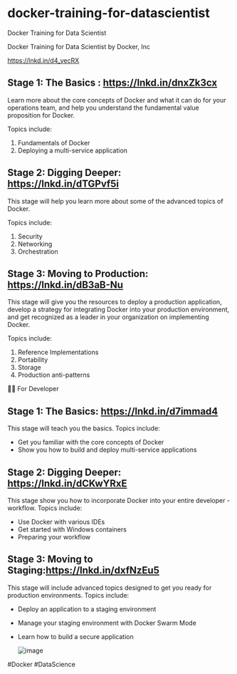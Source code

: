 # docker-training-for-datascientist
Docker Training for Data Scientist 

Docker Training for Data Scientist by Docker, Inc

https://lnkd.in/d4_yecRX

Stage 1: The Basics : https://lnkd.in/dnxZk3cx
--------------------
Learn more about the core concepts of Docker and what it can do for your operations team, and help you understand the fundamental value proposition for Docker.

Topics include:
1. Fundamentals of Docker
2. Deploying a multi-service application

Stage 2: Digging Deeper: https://lnkd.in/dTGPvf5i
------------------------
This stage will help you learn more about some of the advanced topics of Docker.

Topics include:
1. Security
2. Networking
3. Orchestration

Stage 3: Moving to Production: https://lnkd.in/dB3aB-Nu
------------------------------
This stage will give you the resources to deploy a production application, develop a strategy for integrating Docker into your production environment, and get recognized as a leader in your organization on implementing Docker.

Topics include:
1. Reference Implementations
2. Portability
3. Storage
4. Production anti-patterns

🧑‍💻 For Developer

Stage 1: The Basics: https://lnkd.in/d7immad4
-------------------------
This stage will teach you the basics. Topics include:
- Get you familiar with the core concepts of Docker
- Show you how to build and deploy multi-service applications

Stage 2: Digging Deeper: https://lnkd.in/dCKwYRxE
-------------------------
This stage show you how to incorporate Docker into your entire developer - workflow. Topics include:
- Use Docker with various IDEs
- Get started with Windows containers
- Preparing your workflow

Stage 3: Moving to Staging:https://lnkd.in/dxfNzEu5
---------------------------
This stage will include advanced topics designed to get you ready for production environments. Topics include:
- Deploy an application to a staging environment
- Manage your staging environment with Docker Swarm Mode
- Learn how to build a secure application

  ![image](https://github.com/laxdippatel/docker-training-for-datascientist/assets/102856079/19702679-a1d5-4feb-8b60-241000a5a206)


#Docker #DataScience
